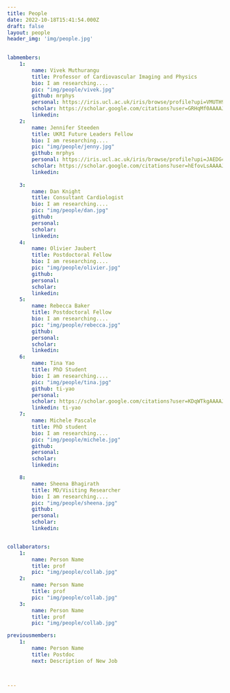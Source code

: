 ```yaml
---
title: People
date: 2022-10-18T15:41:54.000Z
draft: false
layout: people
header_img: 'img/people.jpg'

    
labmembers:
    1:
        name: Vivek Muthurangu
        title: Professor of Cardiovascular Imaging and Physics 
        bio: I am researching....
        pic: "img/people/vivek.jpg"
        github: mrphys
        personal: https://iris.ucl.ac.uk/iris/browse/profile?upi=VMUTH99
        scholar: https://scholar.google.com/citations?user=GRHqMf0AAAAJ
        linkedin:
    2:
        name: Jennifer Steeden
        title: UKRI Future Leaders Fellow
        bio: I am researching....
        pic: "img/people/jenny.jpg"
        github: mrphys 
        personal: https://iris.ucl.ac.uk/iris/browse/profile?upi=JAEDG41
        scholar: https://scholar.google.com/citations?user=hEfovLsAAAAJ&hl=en
        linkedin: 
        
    3:
        name: Dan Knight
        title: Consultant Cardiologist
        bio: I am researching....
        pic: "img/people/dan.jpg"
        github:
        personal: 
        scholar: 
        linkedin: 
    4:
        name: Olivier Jaubert
        title: Postdoctoral Fellow
        bio: I am researching....
        pic: "img/people/olivier.jpg"
        github:
        personal: 
        scholar: 
        linkedin: 
    5:
        name: Rebecca Baker
        title: Postdoctoral Fellow
        bio: I am researching....
        pic: "img/people/rebecca.jpg"
        github:
        personal: 
        scholar: 
        linkedin: 
    6:
        name: Tina Yao
        title: PhD Student
        bio: I am researching....
        pic: "img/people/tina.jpg"
        github: ti-yao
        personal: 
        scholar: https://scholar.google.com/citations?user=KDqWTkgAAAAJ&hl=en
        linkedin: ti-yao
    7:
        name: Michele Pascale
        title: PhD student
        bio: I am researching....
        pic: "img/people/michele.jpg"
        github:
        personal: 
        scholar: 
        linkedin: 

    8:
        name: Sheena Bhagirath
        title: MD/Visiting Researcher
        bio: I am researching....
        pic: "img/people/sheena.jpg"
        github:
        personal: 
        scholar: 
        linkedin: 


collaborators:
    1:
        name: Person Name
        title: prof
        pic: "img/people/collab.jpg"
    2:
        name: Person Name
        title: prof
        pic: "img/people/collab.jpg"
    3:
        name: Person Name
        title: prof
        pic: "img/people/collab.jpg"

previousmembers:
    1:
        name: Person Name
        title: Postdoc
        next: Description of New Job



---
```

